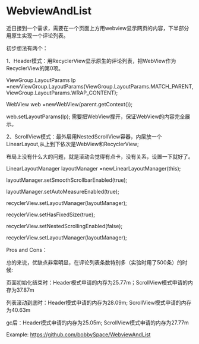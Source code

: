 # WebviewAndList
近日接到一个需求，需要在一个页面上方用webview显示网页的内容，下半部分用原生实现一个评论列表。

初步想法有两个：

1、Header模式：用RecyclerView显示原生的评论列表，把WebView作为RecyclerView的第0项。

ViewGroup.LayoutParams lp =newViewGroup.LayoutParams(ViewGroup.LayoutParams.MATCH_PARENT,ViewGroup.LayoutParams.WRAP_CONTENT);

WebView web =newWebView(parent.getContext());

web.setLayoutParams(lp);
需要把WebView撑开，保证WebView的内容完全展示。

2、ScrollView模式：最外层用NestedScrollView容器，内层放一个LinearLayout,从上到下依次是WebView和RecyclerView;

布局上没有什么大的问题，就是滚动会觉得有点卡，没有关系，设置一下就好了。

LinearLayoutManager layoutManager =newLinearLayoutManager(this);

layoutManager.setSmoothScrollbarEnabled(true);

layoutManager.setAutoMeasureEnabled(true);



recyclerView.setLayoutManager(layoutManager);

recyclerView.setHasFixedSize(true);

recyclerView.setNestedScrollingEnabled(false);

recyclerView.setLayoutManager(layoutManager);


Pros and Cons：

总的来说，优缺点非常明显，在评论列表条数特别多（实验时用了500条）的时候:

页面初始化结束时：Header模式申请的内存为25.77m；ScrollView模式申请的内存为37.87m

列表滚动到底时：Header模式申请的内存为28.09m; ScrollView模式申请的内存为40.63m

gc后：Header模式申请的内存为25.05m; ScrollView模式申请的内存为27.77m



Example: https://github.com/bobbySpace/WebviewAndList






